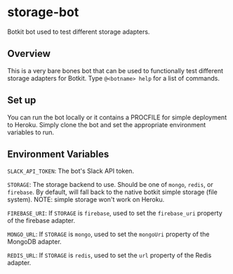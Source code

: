 # storage-bot
Botkit bot used to test different storage adapters.

## Overview

This is a very bare bones bot that can be used to functionally test different storage adapters for Botkit.
Type `@<botname> help` for a list of commands.

## Set up

You can run the bot locally or it contains a PROCFILE for simple deployment to Heroku.
Simply clone the bot and set the appropriate environment variables to run.

## Environment Variables

`SLACK_API_TOKEN`: The bot's Slack API token.

`STORAGE`: The storage backend to use. Should be one of `mongo`, `redis`, or `firebase`.
By default, will fall back to the native botkit simple storage (file system). NOTE: simple storage
won't work on Heroku.

`FIREBASE_URI`: If `STORAGE` is `firebase`, used to set the `firebase_uri` property of the firebase adapter.

`MONGO_URL`: If `STORAGE` is `mongo`, used to set the `mongoUri` property of the MongoDB adapter.

`REDIS_URL`: If `STORAGE` is `redis`, used to set the `url` property of the Redis adapter.
